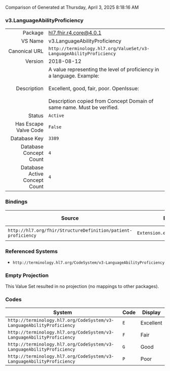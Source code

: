 Comparison of 
Generated at Thursday, April 3, 2025 8:18:16 AM

### v3.LanguageAbilityProficiency

|      |     |
| ---: | --- |
| Package | hl7.fhir.r4.core@4.0.1 |
| VS Name | v3.LanguageAbilityProficiency |
| Canonical URL | `http://terminology.hl7.org/ValueSet/v3-LanguageAbilityProficiency` |
| Version | 2018-08-12 |
| Description | A value representing the level of proficiency in a language.  Example:<br/><br/>Excellent, good, fair, poor.  OpenIssue:<br/><br/>Description copied from Concept Domain of same name.  Must be verified. |
| Status | `Active` |
| Has Escape Valve Code | `False` |
| Database Key | `3389` |
| Database Concept Count | `4` |
| Database Active Concept Count | `4` |
### Bindings

| Source | Element | Binding | Strength | Element Short |
| ------ | ------- | ------- | -------- | ------------- |
| `http://hl7.org/fhir/StructureDefinition/patient-proficiency` | `Extension.extension.value[x]` | `http://terminology.hl7.org/ValueSet/v3-LanguageAbilityProficiency` | `Preferred` | Value of extension |

### Referenced Systems

* `http://terminology.hl7.org/CodeSystem/v3-LanguageAbilityProficiency`
### Empty Projection

This Value Set resulted in no projection (no mappings to other packages).

### Codes

| System | Code | Display |
| ------ | ---- | ------- |
| `http://terminology.hl7.org/CodeSystem/v3-LanguageAbilityProficiency` | `E` | Excellent |
| `http://terminology.hl7.org/CodeSystem/v3-LanguageAbilityProficiency` | `F` | Fair |
| `http://terminology.hl7.org/CodeSystem/v3-LanguageAbilityProficiency` | `G` | Good |
| `http://terminology.hl7.org/CodeSystem/v3-LanguageAbilityProficiency` | `P` | Poor |
